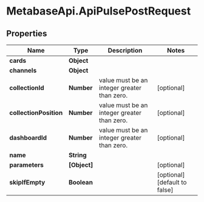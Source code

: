 # MetabaseApi.ApiPulsePostRequest

## Properties

Name | Type | Description | Notes
------------ | ------------- | ------------- | -------------
**cards** | **Object** |  | 
**channels** | **Object** |  | 
**collectionId** | **Number** | value must be an integer greater than zero. | [optional] 
**collectionPosition** | **Number** | value must be an integer greater than zero. | [optional] 
**dashboardId** | **Number** | value must be an integer greater than zero. | [optional] 
**name** | **String** |  | 
**parameters** | **[Object]** |  | [optional] 
**skipIfEmpty** | **Boolean** |  | [optional] [default to false]


